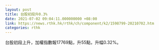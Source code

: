 ```yaml
---
layout: post
title: 台股初段升0.3%
date: 2021-07-02 09:04:11.000000000 +08:00
link: https://news.rthk.hk/rthk/ch/component/k2/1598799-20210702.htm
categories: rthk
---
```


台股初段上升，加權指數報17769點，升55點，升幅0.32%。
